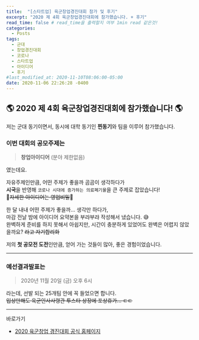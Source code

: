 ```yaml
---
title:  "[스타트업] 육군창업경진대회 참가 및 후기"
excerpt: "2020 제 4회 육군창업경진대회에 참가했습니다. + 후기"
read_time: false # read_time을 출력할지 여부 1min read 같은것!
categories:
  - Posts
tags:
  - 군대
  - 창업경진대회
  - 코로나
  - 스타트업
  - 아이디어
  - 후기
#last_modified_at: 2020-11-10T08:06:00-05:00
date: 2020-11-06 22:26:28 -0400
---
```


## 🌎 2020 제 4회 육군창업경진대회에 참가했습니다! 🌎<br>

저는 군대 동기이면서, 동시에 대학 동기인 **찐동기**와 팀을 이루어 참가했습니다.<br>

### 이번 대회의 공모주제는
> **창업아이디어** (분야 제한없음)   

였는데요.

자유주제인만큼, 어떤 주제가 좋을까 곰곰이 생각하다가<br>
**시국**을 반영해 ```코로나 시대에 증가하는 의료폐기물```을 큰 주제로 잡았습니다!<br>
🤫~~자세한 아이디어는 영업비밀~~🤫<br>

한 달 내내 어떤 주제가 좋을까... 생각만 하다가,<br>
마감 전날 밤에 아이디어 요약본을 부랴부랴 작성해서 냈습니다. 😅<br>
완벽하게 준비를 하지 못해서 아쉽지만, 시간이 충분하게 있었어도 완벽은 어렵지 않았을까요? ~~라고 자기합리화~~<br>

저의 **첫 공모전 도전**인만큼, 얻어 가는 것들이 많아, 좋은 경험이었습니다.<br>

---

### 예선결과발표는 
> 2020년 11월 20일 (금) 오후 6시

라는데, 선발 되는 25개팀 안에 꼭 들었으면 합니다. <br>
~~입상만해도 육군인사사령관 투스타 상장에 포상휴가... ㄷㄷ~~

---

바로가기

* [2020 육군창업 경진대회 공식 홈페이지](http://www.army-startup.co.kr/)   
